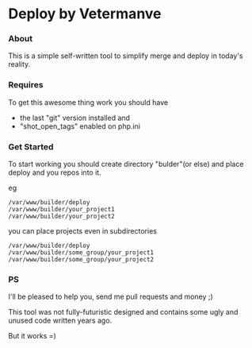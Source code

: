 # Deploy by Vetermanve
### About
This is a simple self-written tool to simplify merge and deploy in today's reality.
### Requires
To get this awesome thing work you should have
 - the last "git" version installed and
 - "shot_open_tags" enabled on php.ini

### Get Started
To start working you should create directory "bulder"(or else) and place deploy and you repos into it.

eg
```
/var/www/builder/deploy
/var/www/builder/your_project1
/var/www/builder/your_project2
```
you can place projects even in subdirectories
```
/var/www/builder/deploy
/var/www/builder/some_group/your_project1
/var/www/builder/some_group/your_project2
```

### PS
I'll be pleased to help you, send me pull requests and money ;)

This tool was not fully-futuristic designed and contains some ugly and unused code written years ago.

But it works =)

